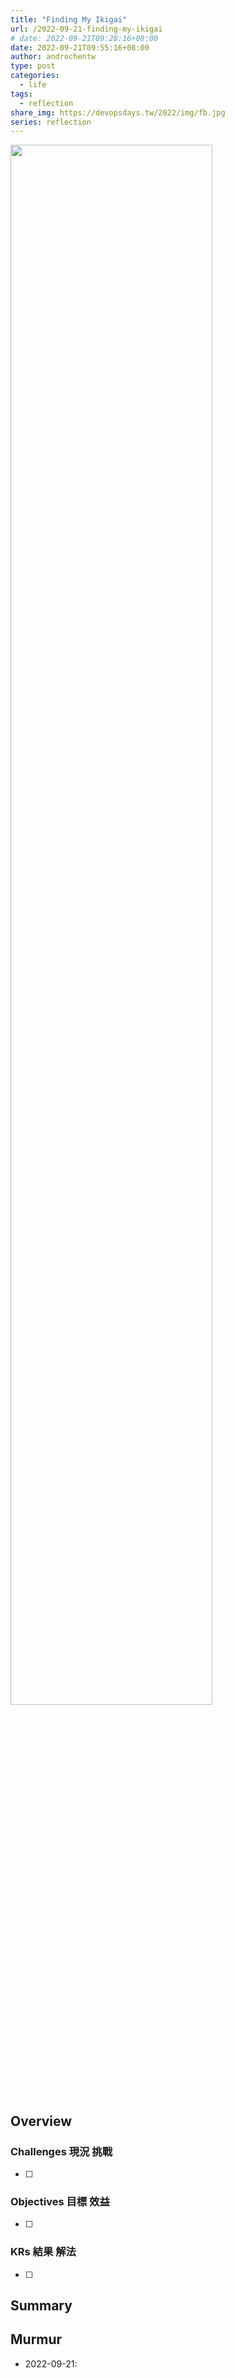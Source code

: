 ```yaml
---
title: "Finding My Ikigai"
url: /2022-09-21-finding-my-ikigai
# date: 2022-09-21T09:28:16+08:00
date: 2022-09-21T09:55:16+08:00
author: androchentw
type: post
categories:
  - life
tags: 
  - reflection
share_img: https://devopsdays.tw/2022/img/fb.jpg
series: reflection
---
```


<img style="width:80%;" src="https://devopsdays.tw/2022/img/fb.jpg">

## Overview

### Challenges 現況 挑戰

* [ ]

### Objectives 目標 效益

* [ ]

### KRs 結果 解法

* [ ]

<!--more-->

## Summary

## Murmur

* 2022-09-21: